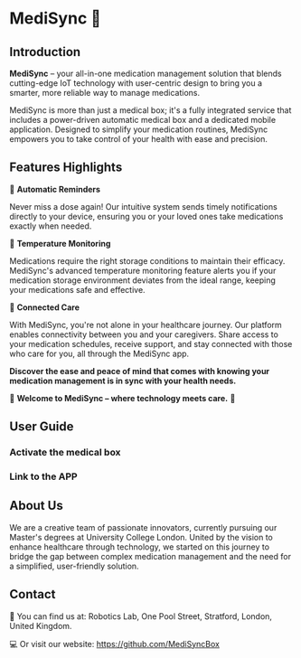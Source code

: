 # MediSync :pill:

## Introduction
**MediSync** – your all-in-one medication management solution that blends cutting-edge IoT technology with user-centric design to bring you a smarter, more reliable way to manage medications.

MediSync is more than just a medical box; it's a fully integrated service that includes a power-driven automatic medical box and a dedicated mobile application. Designed to simplify your medication routines, MediSync empowers you to take control of your health with ease and precision.


## Features Highlights
:pill: **Automatic Reminders** 

Never miss a dose again! Our intuitive system sends timely notifications directly to your device, ensuring you or your loved ones take medications exactly when needed.

:pill: **Temperature Monitoring** 

Medications require the right storage conditions to maintain their efficacy. MediSync's advanced temperature monitoring feature alerts you if your medication storage environment deviates from the ideal range, keeping your medications safe and effective.

:pill: **Connected Care** 

With MediSync, you're not alone in your healthcare journey. Our platform enables connectivity between you and your caregivers. Share access to your medication schedules, receive support, and stay connected with those who care for you, all through the MediSync app.


**Discover the ease and peace of mind that comes with knowing your medication management is in sync with your health needs.**

:cherry_blossom: **Welcome to MediSync – where technology meets care.** :cherry_blossom:

## User Guide

### Activate the medical box
### Link to the APP



## About Us
We are a creative team of passionate innovators, currently pursuing our Master's degrees at University College London. United by the vision to enhance healthcare through technology, we started on this journey to bridge the gap between complex medication management and the need for a simplified, user-friendly solution.


## Contact
:school: You can find us at: Robotics Lab, One Pool Street, Stratford, London, United Kingdom.

:computer: Or visit our website: https://github.com/MediSyncBox